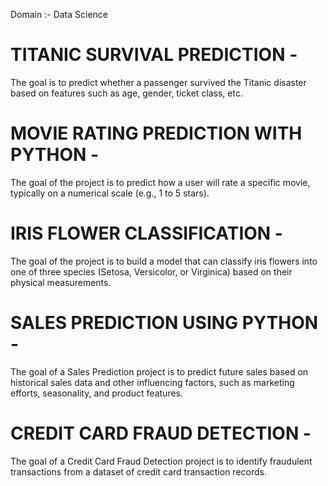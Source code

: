  Domain :- Data Science 

# TITANIC SURVIVAL PREDICTION - 
The goal is to predict whether a passenger survived the Titanic disaster based on features such as age, gender, ticket class, etc.

# MOVIE RATING PREDICTION WITH PYTHON -
The goal of the  project is to predict how a user will rate a specific movie, typically on a numerical scale (e.g., 1 to 5 stars).

# IRIS FLOWER CLASSIFICATION -
The goal of the project is to build a model that can classify iris flowers into one of three species (Setosa, Versicolor, or Virginica) based on their physical measurements.

# SALES PREDICTION USING PYTHON - 
The goal of a Sales Prediction project is to predict future sales based on historical sales data and other influencing factors, such as marketing efforts, seasonality, and product features.

# CREDIT CARD FRAUD DETECTION - 
The goal of a Credit Card Fraud Detection project is to identify fraudulent transactions from a dataset of credit card transaction records. 
